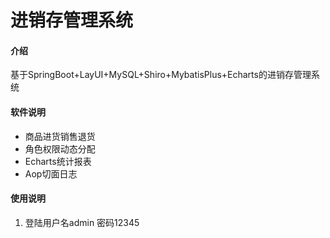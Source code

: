 # 进销存管理系统

#### 介绍

基于SpringBoot+LayUI+MySQL+Shiro+MybatisPlus+Echarts的进销存管理系统

#### 软件说明

- 商品进货销售退货
- 角色权限动态分配
- Echarts统计报表
- Aop切面日志

#### 使用说明

1. 登陆用户名admin 密码12345
